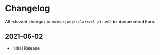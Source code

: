 # Changelog

All relevant changes to `mateusjunges/laravel-pix` will be documented here.

## 2021-06-02
- Initial Release